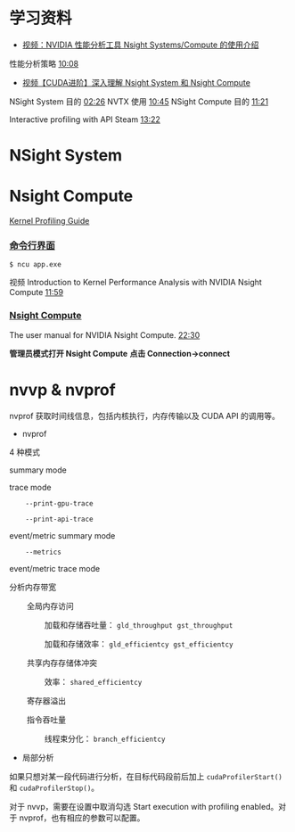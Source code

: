 
# 学习资料
- [视频：NVIDIA 性能分析工具 Nsight Systems/Compute 的使用介绍]( https://www.bilibili.com/video/BV15P4y1R7VG )

性能分析策略 [10:08](https://www.bilibili.com/video/BV15P4y1R7VG#t=608.825242)


-  [视频【CUDA进阶】深入理解 Nsight System 和 Nsight Compute](https://www.bilibili.com/video/BV13w411o7cu)


NSight System 目的 [02:26](https://www.bilibili.com/video/BV13w411o7cu#t=146.752477)
NVTX 使用 [10:45](https://www.bilibili.com/video/BV13w411o7cu#t=645.429491)
NSight Compute 目的  [11:21](https://www.bilibili.com/video/BV13w411o7cu#t=681.03364)


Interactive profiling with API Steam [13:22](https://www.bilibili.com/video/BV13w411o7cu#t=802.943144)

# NSight System



# Nsight Compute
[Kernel Profiling Guide](https://docs.nvidia.com/nsight-compute/ProfilingGuide/#abstract)
###  [命令行界面](https://docs.nvidia.com/nsight-compute/2021.3/NsightComputeCli/index.html#abstract)
`$ ncu app.exe`

视频 Introduction to Kernel Performance Analysis with NVIDIA Nsight Compute  [11:59](https://www.youtube.com/watch?v=fsC3QeZHM1U)

### [Nsight Compute](https://docs.nvidia.com/nsight-compute/2021.3/NsightCompute/index.html#abstract)

The user manual for NVIDIA Nsight Compute.
[22:30](https://www.youtube.com/watch?v=fsC3QeZHM1U)

**管理员模式打开 Nsight Compute**
**点击 Connection->connect**  


# **nvvp & nvprof**

nvprof 获取时间线信息，包括内核执行，内存传输以及 CUDA API 的调用等。


- nvprof

4 种模式

summary mode

trace mode

		--print-gpu-trace

		--print-api-trace

event/metric summary mode

		--metrics

event/metric trace mode

  

分析内存带宽

        全局内存访问

                加载和存储吞吐量： `gld_throughput`  `gst_throughput`

                加载和存储效率： `gld_efficientcy`  `gst_efficientcy`

        共享内存存储体冲突

                效率： `shared_efficientcy`

        寄存器溢出

        指令吞吐量

                线程束分化： `branch_efficientcy`

  
  

- 局部分析

如果只想对某一段代码进行分析，在目标代码段前后加上 `cudaProfilerStart()` 和 `cudaProfilerStop()`。

  

对于 nvvp，需要在设置中取消勾选 Start execution with profiling enabled。对于 nvprof，也有相应的参数可以配置。

  
  

